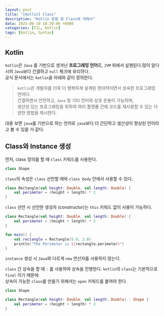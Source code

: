 ```yaml
---
layout: post
title: "[Kotlin] Class"
description: "Kotlin 문법 중 Class에 대해서"
data: 2025-06-10 10:30:00 +0900
categories: [TIL, Kotlin]
tags: [Kotlin, Syntax]
---
```


## Kotlin

`kotlin`은 `Java` 를 기반으로 생겨난 **프로그래밍 언어**로, `JVM` 위에서 실행된다.많이 알다시피 `Java`보다 간결하고 `null` 체크에 유리하다.  
공식 문서에서는 `kotlin`을 아래와 같이 정의한다.

> `kotlin`은 개발자를 더욱 더 행복하게 설계된 현대적이면서 성숙한 프로그래밍 언어다.  
간결하면서 안전하고, `Java` 및 기타 언어와 상호 운용이 가능하며,  
생산성 있는 프로그래밍을 위하여 여러 플랫폼 간에 코드를 재사용할 수 있는 다양한 방법을 제시한다.

대충 보면 `java`를 기반으로 하는 언어로 `java`보다 더 간단하고 생산성이 향상된 언어라고 볼 수 있을 거 같다.

## Class와 Instance 생성

먼저, class 정의를 할 때 `class` 키워드를 사용한다.

```kt
class Shape
```

`class`의 속성은 `class` 선언할 때와 `class body` 안에서 사용할 수 있다.

```kt
class Rectangle(val height: Double, val length: Double) {
    val perimeter = (height + length) * 2
}
```

`class` 선언 시 선언한 생성자 (constructor)는 `this` 키워드 없이 사용이 가능하다.

```kt
class Rectangle(val height: Double, val length: Double) {
    val perimeter = (height + length) * 2
}

fun main() {
    val rectangle = Rectangle(5.0, 2.0)
    println("The Perimeter is ${rectangle.perimeter}")
}
```

`instance` 생성 시 `Java`와 다르게 `new` 연산자를 사용하지 않는다.

`class` 간 상속을 할 때 `:` 를 사용하여 상속을 진행한다. `kotlin`의 `class`는 기본적으로 `final` 이기 때문에  
상속이 가능한 `class`를 만들기 위해서는 `open` 키워드를 붙여야 한다.

```kt
class Shape

class Rectangle(val height: Double, val length: Double) : Shape {
    val perimeter = (height + length) * 2
}
```